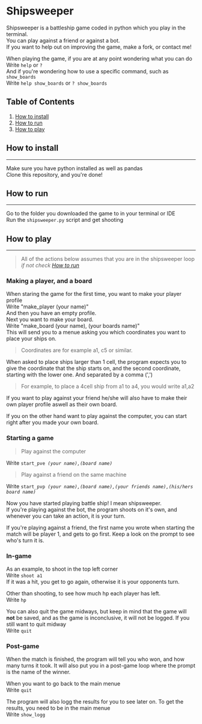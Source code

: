 # Shipsweeper
Shipsweeper is a battleship game coded in python which you play in the terminal.  
You can play against a friend or against a bot.  
If you want to help out on improving the game, make a fork, or contact me!

When playing the game, if you are at any point wondering what you can do  
Write ```help``` or ```?```  
And if you're wondering how to use a specific command, such as ```show_boards```  
Write ```help show_boards``` or ```? show_boards```
## Table of Contents
1. [How to install](#How-to-install)
2. [How to run](#How-to-run)
3. [How to play](#How-to-play)



## How to install
---
Make sure you have python installed as well as pandas  
Clone this repository, and you're done!  

## How to run
---
Go to the folder you downloaded the game to in your terminal or IDE  
Run the ```shipsweeper.py``` script and get shooting

## How to play
---
>All of the actions below assumes that you are in the shipsweeper loop  
_if not check [How to run](#How-to-run)_
### __Making a player, and a board__
  
  
When staring the game for the first time, you want to make your player profile  
Write "make_player (your name)"  
And then you have an empty profile.    
Next you want to make your board.  
Write "make_board (your name), (your boards name)"  
This will send you to a menue asking you which coordinates you want to place your ships on.  
>Coordinates are for example a1, c5 or similar.  

When asked to place ships larger than 1 cell, the program expects you to give the coordinate that the ship starts on, and the second coordinate, starting with the lower one. And separated by a comma (',')  
>For example, to place a 4cell ship from a1 to a4, you would write a1,a2

If you want to play against your friend he/she will also have to make their own player profile aswell as their own board.

If you on the other hand want to play against the computer, you can start right after you made your own board.

### __Starting a game__

>Play against the computer

Write ```start_pve ```_```(your name),(board name)```_  

>Play against a friend on the same machine

Write ```start_pvp ```_```(your name),(board name),(your friends name),(his/hers board name)```_  

Now you have started playing battle ship! I mean shipsweeper.  
If you're playing against the bot, the program shoots on it's own, and whenever you can take an action, it is your turn.  

If you're playing against a friend, the first name you wrote when starting the match will be player 1, and gets to go first.
Keep a look on the prompt to see who's turn it is.  

### __In-game__

As an example, to shoot in the top left corner  
Write ```shoot a1```  
If it was a hit, you get to go again, otherwise it is your opponents turn.  

Other than shooting, to see how much hp each player has left.  
Write ```hp```  

You can also quit the game midways, but keep in mind that the game will __not__ be saved, and as the game is inconclusive, it will not be logged. If you still want to quit midway  
Write ```quit```  

### __Post-game__

When the match is finished, the program will tell you who won, and how many turns it took. It will also put you in a post-game loop where the prompt is the name of the winner.  

When you want to go back to the main menue  
Write ```quit```

The program will also logg the results for you to see later on.
To get the results, you need to be in the main menue  
Write ```show_logg```